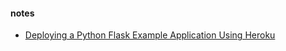 

#### notes
* [Deploying a Python Flask Example Application Using Heroku](https://realpython.com/flask-by-example-part-1-project-setup/#deploying-the-application-to-heroku)